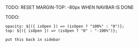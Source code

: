 TODO: RESET MARGIN-TOP: -80px WHEN NAVBAR IS DONE

TODO:

    opacity: ${({ isOpen }) => (isOpen ? "100%" : "0")};
    top: ${({ isOpen }) => (isOpen ? "0" : "-100%")};

    put this back in sidebar
